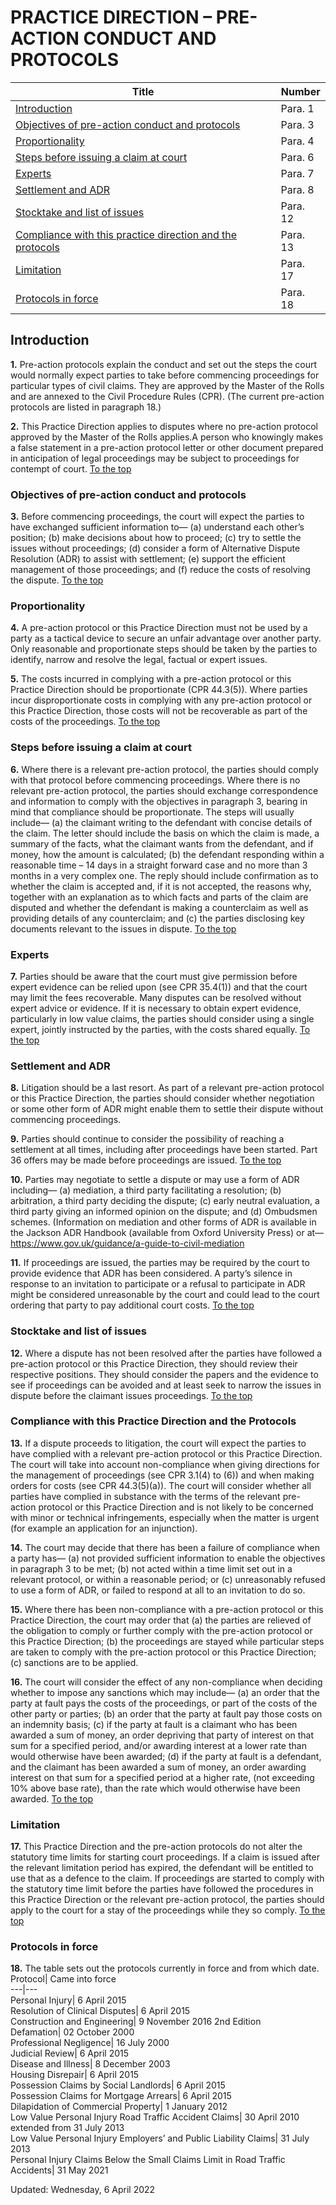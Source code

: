 # PRACTICE DIRECTION – PRE-ACTION CONDUCT AND PROTOCOLS
Title| Number  
---|---  
[Introduction](https://www.justice.gov.uk/courts/procedure-rules/civil/rules/pd_pre-action_conduct#1.1)| Para. 1  
[Objectives of pre-action conduct and protocols](https://www.justice.gov.uk/courts/procedure-rules/civil/rules/pd_pre-action_conduct#3.1)| Para. 3  
[Proportionality](https://www.justice.gov.uk/courts/procedure-rules/civil/rules/pd_pre-action_conduct#4.1)| Para. 4  
[Steps before issuing a claim at court](https://www.justice.gov.uk/courts/procedure-rules/civil/rules/pd_pre-action_conduct#6.1)| Para. 6  
[Experts](https://www.justice.gov.uk/courts/procedure-rules/civil/rules/pd_pre-action_conduct#7.1)| Para. 7  
[Settlement and ADR](https://www.justice.gov.uk/courts/procedure-rules/civil/rules/pd_pre-action_conduct#8.1)| Para. 8  
[Stocktake and list of issues](https://www.justice.gov.uk/courts/procedure-rules/civil/rules/pd_pre-action_conduct#12.1)| Para. 12  
[Compliance with this practice direction and the protocols](https://www.justice.gov.uk/courts/procedure-rules/civil/rules/pd_pre-action_conduct#13.1)| Para. 13  
[Limitation](https://www.justice.gov.uk/courts/procedure-rules/civil/rules/pd_pre-action_conduct#17.1)| Para. 17  
[Protocols in force](https://www.justice.gov.uk/courts/procedure-rules/civil/rules/pd_pre-action_conduct#18.1)| Para. 18  
## Introduction

**1.** Pre-action protocols explain the conduct and set out the steps the court would normally expect parties to take before commencing proceedings for particular types of civil claims. They are approved by the Master of the Rolls and are annexed to the Civil Procedure Rules (CPR). (The current pre-action protocols are listed in paragraph 18.)

**2.** This Practice Direction applies to disputes where no pre-action protocol approved by the Master of the Rolls applies.A person who knowingly makes a false statement in a pre-action protocol letter or other document prepared in anticipation of legal proceedings may be subject to proceedings for contempt of court.
[To the top](https://www.justice.gov.uk/courts/procedure-rules/civil/rules/pd_pre-action_conduct#top)
### Objectives of pre-action conduct and protocols

**3.** Before commencing proceedings, the court will expect the parties to have exchanged sufficient information to— (a) understand each other’s position;
(b) make decisions about how to proceed;
(c) try to settle the issues without proceedings;
(d) consider a form of Alternative Dispute Resolution (ADR) to assist with settlement;
(e) support the efficient management of those proceedings; and
(f) reduce the costs of resolving the dispute.
[To the top](https://www.justice.gov.uk/courts/procedure-rules/civil/rules/pd_pre-action_conduct#top)
### Proportionality

**4.** A pre-action protocol or this Practice Direction must not be used by a party as a tactical device to secure an unfair advantage over another party. Only reasonable and proportionate steps should be taken by the parties to identify, narrow and resolve the legal, factual or expert issues.

**5.** The costs incurred in complying with a pre-action protocol or this Practice Direction should be proportionate (CPR 44.3(5)). Where parties incur disproportionate costs in complying with any pre-action protocol or this Practice Direction, those costs will not be recoverable as part of the costs of the proceedings.
[To the top](https://www.justice.gov.uk/courts/procedure-rules/civil/rules/pd_pre-action_conduct#top)
### Steps before issuing a claim at court

**6.** Where there is a relevant pre-action protocol, the parties should comply with that protocol before commencing proceedings. Where there is no relevant pre-action protocol, the parties should exchange correspondence and information to comply with the objectives in paragraph 3, bearing in mind that compliance should be proportionate. The steps will usually include—
(a) the claimant writing to the defendant with concise details of the claim. The letter should include the basis on which the claim is made, a summary of the facts, what the claimant wants from the defendant, and if money, how the amount is calculated;
(b) the defendant responding within a reasonable time – 14 days in a straight forward case and no more than 3 months in a very complex one. The reply should include confirmation as to whether the claim is accepted and, if it is not accepted, the reasons why, together with an explanation as to which facts and parts of the claim are disputed and whether the defendant is making a counterclaim as well as providing details of any counterclaim; and
(c) the parties disclosing key documents relevant to the issues in dispute.
[To the top](https://www.justice.gov.uk/courts/procedure-rules/civil/rules/pd_pre-action_conduct#top)
### Experts

**7.** Parties should be aware that the court must give permission before expert evidence can be relied upon (see CPR 35.4(1)) and that the court may limit the fees recoverable. Many disputes can be resolved without expert advice or evidence. If it is necessary to obtain expert evidence, particularly in low value claims, the parties should consider using a single expert, jointly instructed by the parties, with the costs shared equally.
[To the top](https://www.justice.gov.uk/courts/procedure-rules/civil/rules/pd_pre-action_conduct#top)
### Settlement and ADR

**8.** Litigation should be a last resort. As part of a relevant pre-action protocol or this Practice Direction, the parties should consider whether negotiation or some other form of ADR might enable them to settle their dispute without commencing proceedings.

**9.** Parties should continue to consider the possibility of reaching a settlement at all times, including after proceedings have been started. Part 36 offers may be made before proceedings are issued.
[To the top](https://www.justice.gov.uk/courts/procedure-rules/civil/rules/pd_pre-action_conduct#top)

**10.** Parties may negotiate to settle a dispute or may use a form of ADR including—
(a) mediation, a third party facilitating a resolution;
(b) arbitration, a third party deciding the dispute;
(c) early neutral evaluation, a third party giving an informed opinion on the dispute; and
(d) Ombudsmen schemes. (Information on mediation and other forms of ADR is available in the Jackson ADR Handbook (available from Oxford University Press) or at—
<https://www.gov.uk/guidance/a-guide-to-civil-mediation>

**11.** If proceedings are issued, the parties may be required by the court to provide evidence that ADR has been considered. A party’s silence in response to an invitation to participate or a refusal to participate in ADR might be considered unreasonable by the court and could lead to the court ordering that party to pay additional court costs.
[To the top](https://www.justice.gov.uk/courts/procedure-rules/civil/rules/pd_pre-action_conduct#top)
### Stocktake and list of issues

**12.** Where a dispute has not been resolved after the parties have followed a pre-action protocol or this Practice Direction, they should review their respective positions. They should consider the papers and the evidence to see if proceedings can be avoided and at least seek to narrow the issues in dispute before the claimant issues proceedings.
[To the top](https://www.justice.gov.uk/courts/procedure-rules/civil/rules/pd_pre-action_conduct#top)
### Compliance with this Practice Direction and the Protocols

**13.** If a dispute proceeds to litigation, the court will expect the parties to have complied with a relevant pre-action protocol or this Practice Direction. The court will take into account non-compliance when giving directions for the management of proceedings (see CPR 3.1(4) to (6)) and when making orders for costs (see CPR 44.3(5)(a)). The court will consider whether all parties have complied in substance with the terms of the relevant pre-action protocol or this Practice Direction and is not likely to be concerned with minor or technical infringements, especially when the matter is urgent (for example an application for an injunction).

**14.** The court may decide that there has been a failure of compliance when a party has—
(a) not provided sufficient information to enable the objectives in paragraph 3 to be met;
(b) not acted within a time limit set out in a relevant protocol, or within a reasonable period; or
(c) unreasonably refused to use a form of ADR, or failed to respond at all to an invitation to do so.

**15.** Where there has been non-compliance with a pre-action protocol or this Practice Direction, the court may order that
(a) the parties are relieved of the obligation to comply or further comply with the pre-action protocol or this Practice Direction;
(b) the proceedings are stayed while particular steps are taken to comply with the pre-action protocol or this Practice Direction;
(c) sanctions are to be applied.

**16.** The court will consider the effect of any non-compliance when deciding whether to impose any sanctions which may include—
(a) an order that the party at fault pays the costs of the proceedings, or part of the costs of the other party or parties;
(b) an order that the party at fault pay those costs on an indemnity basis;
(c) if the party at fault is a claimant who has been awarded a sum of money, an order depriving that party of interest on that sum for a specified period, and/or awarding interest at a lower rate than would otherwise have been awarded;
(d) if the party at fault is a defendant, and the claimant has been awarded a sum of money, an order awarding interest on that sum for a specified period at a higher rate, (not exceeding 10% above base rate), than the rate which would otherwise have been awarded.
[To the top](https://www.justice.gov.uk/courts/procedure-rules/civil/rules/pd_pre-action_conduct#top)
### Limitation

**17.** This Practice Direction and the pre-action protocols do not alter the statutory time limits for starting court proceedings. If a claim is issued after the relevant limitation period has expired, the defendant will be entitled to use that as a defence to the claim. If proceedings are started to comply with the statutory time limit before the parties have followed the procedures in this Practice Direction or the relevant pre-action protocol, the parties should apply to the court for a stay of the proceedings while they so comply.
[To the top](https://www.justice.gov.uk/courts/procedure-rules/civil/rules/pd_pre-action_conduct#top)
### Protocols in force

**18.** The table sets out the protocols currently in force and from which date.
Protocol| Came into force  
---|---  
Personal Injury| 6 April 2015  
Resolution of Clinical Disputes| 6 April 2015  
Construction and Engineering| 9 November 2016 2nd Edition  
Defamation| 02 October 2000  
Professional Negligence| 16 July 2000  
Judicial Review| 6 April 2015  
Disease and Illness| 8 December 2003  
Housing Disrepair| 6 April 2015  
Possession Claims by Social Landlords| 6 April 2015  
Possession Claims for Mortgage Arrears| 6 April 2015  
Dilapidation of Commercial Property| 1 January 2012  
Low Value Personal Injury Road Traffic Accident Claims| 30 April 2010 extended from 31 July 2013  
Low Value Personal Injury Employers’ and Public Liability Claims| 31 July 2013  
Personal Injury Claims Below the Small Claims Limit in Road Traffic Accidents| 31 May 2021  

Updated: Wednesday, 6 April 2022
